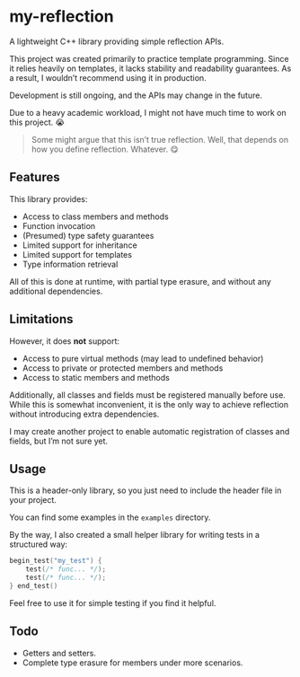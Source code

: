 # my-reflection

A lightweight C++ library providing simple reflection APIs.

This project was created primarily to practice template programming. Since it relies heavily on templates, it lacks stability and readability guarantees. As a result, I wouldn’t recommend using it in production.

Development is still ongoing, and the APIs may change in the future.

Due to a heavy academic workload, I might not have much time to work on this project. 😭

>
> Some might argue that this isn’t true reflection.
> Well, that depends on how you define reflection.
> Whatever. 😋
>

## Features

This library provides:

* Access to class members and methods
* Function invocation
* (Presumed) type safety guarantees
* Limited support for inheritance
* Limited support for templates
* Type information retrieval

All of this is done at runtime, with partial type erasure, and without any additional dependencies.

## Limitations

However, it does **not** support:

* Access to pure virtual methods (may lead to undefined behavior)
* Access to private or protected members and methods
* Access to static members and methods

Additionally, all classes and fields must be registered manually before use. While this is somewhat inconvenient, it is the only way to achieve reflection without introducing extra dependencies.

I may create another project to enable automatic registration of classes and fields, but I’m not sure yet.

## Usage

This is a header-only library, so you just need to include the header file in your project.

You can find some examples in the `examples` directory.

By the way, I also created a small helper library for writing tests in a structured way:

```c++
begin_test("my_test") {
    test(/* func... */);
    test(/* func... */);
} end_test()
```

Feel free to use it for simple testing if you find it helpful.

## Todo

* Getters and setters.
* Complete type erasure for members under more scenarios.


